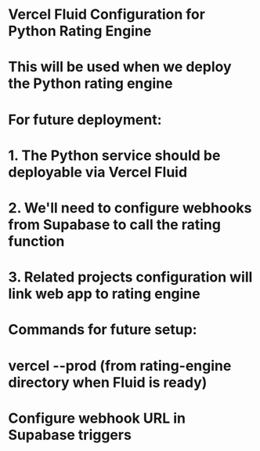 # Vercel Fluid Configuration for Python Rating Engine
# This will be used when we deploy the Python rating engine

# For future deployment:
# 1. The Python service should be deployable via Vercel Fluid
# 2. We'll need to configure webhooks from Supabase to call the rating function
# 3. Related projects configuration will link web app to rating engine

# Commands for future setup:
# vercel --prod (from rating-engine directory when Fluid is ready)
# Configure webhook URL in Supabase triggers
